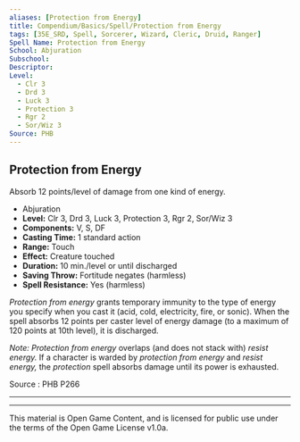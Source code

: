 ```yaml
---
aliases: [Protection from Energy]
title: Compendium/Basics/Spell/Protection from Energy
tags: [35E_SRD, Spell, Sorcerer, Wizard, Cleric, Druid, Ranger]
Spell Name: Protection from Energy
School: Abjuration
Subschool: 
Descriptor: 
Level:
  - Clr 3
  - Drd 3
  - Luck 3
  - Protection 3
  - Rgr 2
  - Sor/Wiz 3
Source: PHB
---
```



## Protection from Energy

Absorb 12 points/level of damage from one kind of energy.

*   Abjuration
*   **Level:** Clr 3, Drd 3, Luck 3, Protection 3, Rgr 2, Sor/Wiz 3
*   **Components:** V, S, DF
*   **Casting Time:** 1 standard action
*   **Range:** Touch
*   **Effect:** Creature touched
*   **Duration:** 10 min./level or until discharged
*   **Saving Throw:** Fortitude negates (harmless)
*   **Spell Resistance:** Yes (harmless)

<p><i>Protection from energy</i> grants temporary immunity to the type of energy you specify when you cast it (acid, cold, electricity, fire, or sonic). When the spell absorbs 12 points per caster level of energy damage (to a maximum of 120 points at 10th level), it is discharged.</p><p><i>Note: Protection from energy</i> overlaps (and does not stack with) <i>resist energy.</i> If a character is warded by <i>protection from energy</i> and <i>resist energy,</i> the <i>protection</i> spell absorbs damage until its power is exhausted.</p>

Source : PHB P266

---

---

This material is Open Game Content, and is licensed for public use under
the terms of the Open Game License v1.0a.

